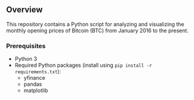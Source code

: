 
## Overview

This repository contains a Python script for analyzing and visualizing the monthly opening prices of Bitcoin (BTC) from January 2016 to the present.

### Prerequisites

- Python 3
- Required Python packages (install using `pip install -r requirements.txt`):
  - yfinance
  - pandas
  - matplotlib